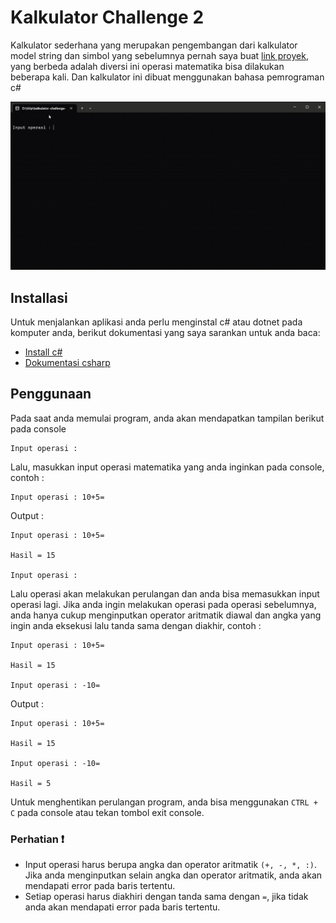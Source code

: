 # Kalkulator Challenge 2
Kalkulator sederhana yang merupakan pengembangan dari kalkulator model string dan simbol yang sebelumnya pernah saya buat [link proyek](https://github.com/sulthonaw/kalkulator-model-string-dan-simbol), yang berbeda adalah diversi ini operasi matematika bisa dilakukan beberapa kali. Dan kalkulator ini dibuat menggunakan bahasa pemrograman c#

![](https://github.com/sulthonaw/kalkulator-challenge-2/blob/main/v1/assets/D__titip_kalkulator-challenge-2_v1_bin_Debug_net7.0_ModelStringDanSimbol.exe-2023-03-20-11-09-24.gif)

## Installasi
Untuk menjalankan aplikasi anda perlu menginstal c# atau dotnet pada komputer anda, berikut dokumentasi yang saya sarankan untuk anda baca:
- [Install c#](https://www.petanikode.com/cs-windows/)
- [Dokumentasi csharp](https://learn.microsoft.com/en-us/dotnet/csharp/)

## Penggunaan
Pada saat anda memulai program, anda akan mendapatkan tampilan berikut pada console
```
Input operasi :
```

Lalu, masukkan input operasi matematika yang anda inginkan pada console, contoh :
```
Input operasi : 10+5=
```
Output : 
```
Input operasi : 10+5=

Hasil = 15

Input operasi : 
```
Lalu operasi akan melakukan perulangan dan anda bisa memasukkan input operasi lagi. Jika anda ingin melakukan operasi pada operasi sebelumnya, anda hanya cukup menginputkan operator aritmatik diawal dan angka yang ingin anda eksekusi lalu tanda sama dengan diakhir, contoh :
```
Input operasi : 10+5=

Hasil = 15

Input operasi : -10=
```
Output :
```
Input operasi : 10+5=

Hasil = 15

Input operasi : -10=

Hasil = 5
```
Untuk menghentikan perulangan program, anda bisa menggunakan `CTRL + C` pada console atau tekan tombol exit console.
### Perhatian ❗
- Input operasi harus berupa angka dan operator aritmatik `(+, -, *, :)`. Jika anda menginputkan selain angka dan operator aritmatik, anda akan mendapati error pada baris tertentu.
- Setiap operasi harus diakhiri dengan tanda sama dengan `=`, jika tidak anda akan mendapati error pada baris tertentu.
